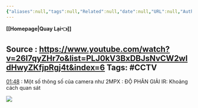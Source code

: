 ```yaml
---
{"aliases":null,"tags":null,"Related":null,"date":null,"URL":null,"Author":null,"dg-publish":true,"image":null,"permalink":"/Electric Engineer/ELV/Bản vẽ CCTV/HƯỚNG DẪN ĐỌC BẢN VẼ CCTV/","dgPassFrontmatter":true,"noteIcon":"2","created":"2024-02-29T09:58:33.076+07:00","updated":"2024-01-17T16:49:29.000+07:00"}
---
```


**[[Homepage\|Quay Lại👈]]**

Source : https://www.youtube.com/watch?v=26l7qyZHr7o&list=PLJ0kV3BxDBJsNvCW2wldHwyZKfjpRgj4t&index=6
Tags: #CCTV 
---

[01:48](https://www.youtube.com/watch?v=26l7qyZHr7o&list=PLJ0kV3BxDBJsNvCW2wldHwyZKfjpRgj4t&index=6#t=108.217278)  :  Một số thông số của camera như
2MPX : ĐỘ PHÂN GIẢI 
IR:  Khoảng cách quan sát

![](https://i.imgur.com/m99R28A.png)

